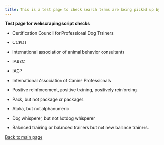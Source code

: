 ```yaml
---
title: This is a test page to check search terms are being picked up by webscraper
---
```


**Test page for webscraping script checks**

* Certification Council for Professional Dog Trainers
* CCPDT
* international association of animal behavior consultants
* IASBC
* IACP
* International Association of Canine Professionals

* Positive reinforcement, positive training, positively reinforcing
* Pack, but not package or packages
* Alpha, but not alphanumeric 
* Dog whisperer, but not hotdog whisperer
* Balanced training or balanced trainers but not new balance trainers.

[Back to main page](https://chrisdnewton.github.io/)


